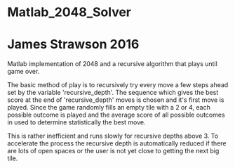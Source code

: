 # Matlab_2048_Solver
# James Strawson 2016

Matlab implementation of 2048 and a recursive algorithm that plays until game over.

The basic method of play is to recursively try every move a few steps ahead set by the variable 'recursive_depth'. The sequence which gives the best score at the end of 'recursive_depth' moves is chosen and it's first move is played. Since the game randomly fills an empty tile with a 2 or 4, each possible outcome is played and the average score of all possible outcomes in used to determine statistically the best move.

This is rather inefficient and runs slowly for recursive depths above 3. To accelerate the process the recursive depth is automatically reduced if there are lots of open spaces or the user is not yet close to getting the next big tile.

